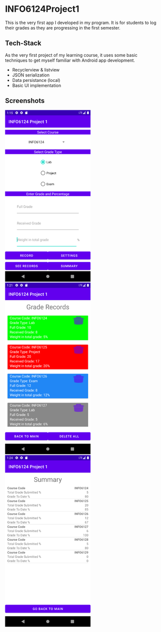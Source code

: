 # INFO6124Project1
This is the very first app I developed in my program. It is for students to log their grades as they are progressing in the first semester.

## Tech-Stack
As the very first project of my learning course, it uses some basic techniques to get myself familiar with Android app development.
* Recyclerview & listview
* JSON serialization
* Data persistance (local)
* Basic UI implementation

## Screenshots

<p float="left">
  <img src="./screenshots/6124-P1-1.png" width="280" style="border:5px white;"/>
  <img src="./screenshots/6124-P1-2.png" width="280" style="border:5px white;"/>  
  <img src="./screenshots/6124-P1-3.png" width="280" style="border:50px #000000;"/>  
</p>
